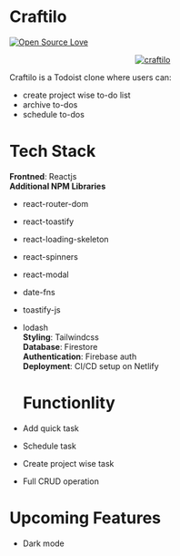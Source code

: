 # Craftilo

[![Open Source Love](https://badges.frapsoft.com/os/v2/open-source.svg?v=103)](https://github.com/mohibk)


<p align="center">
  <a href="https://ibb.co/Qr1Q4QR"><img src="https://i.ibb.co/GcbpqpL/craftilo.png" alt="craftilo" border="0"></a>
  
</p>



Craftilo is a Todoist clone where users can:

- create project wise to-do list
- archive to-dos
- schedule to-dos

# Tech Stack

<b>Frontned</b>: Reactjs
<br>
<b>Additional NPM Libraries</b>

- react-router-dom
- react-toastify
- react-loading-skeleton
- react-spinners
- react-modal
- date-fns
- toastify-js
- lodash
  <br>
  <b>Styling</b>: Tailwindcss
  <br>
  <b>Database</b>: Firestore
  <br>
  <b>Authentication</b>: Firebase auth
  <br>
  <b>Deployment</b>: CI/CD setup on Netlify

  # Functionlity

- Add quick task
- Schedule task
- Create project wise task
- Full CRUD operation

# Upcoming Features

- Dark mode
